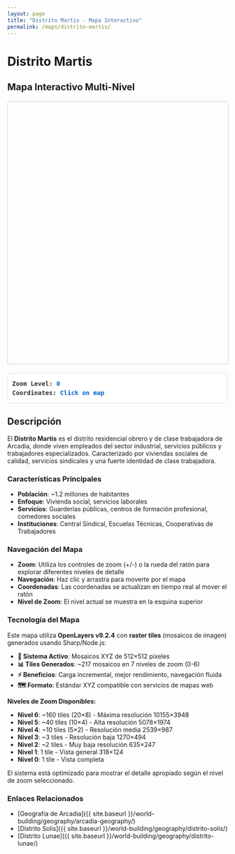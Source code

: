 ```yaml
---
layout: page
title: "Distrito Martis - Mapa Interactivo"
permalink: /maps/distrito-martis/
---
```


# Distrito Martis

## Mapa Interactivo Multi-Nivel

<link rel="stylesheet" href="https://cdn.jsdelivr.net/npm/ol@v9.2.4/ol.css" type="text/css">

<div id="map" class="map-container"></div>
<div id="map-info" class="map-info">
    <p><strong>Zoom Level:</strong> <span id="current-zoom">0</span></p>
    <p><strong>Coordinates:</strong> <span id="current-coords">Click on map</span></p>
</div>

<script type="module">
    import Map from 'https://cdn.skypack.dev/ol@v9.2.4/Map.js';
    import View from 'https://cdn.skypack.dev/ol@v9.2.4/View.js';
    import TileLayer from 'https://cdn.skypack.dev/ol@v9.2.4/layer/Tile.js';
    import XYZ from 'https://cdn.skypack.dev/ol@v9.2.4/source/XYZ.js';
    import TileGrid from 'https://cdn.skypack.dev/ol@v9.2.4/tilegrid/TileGrid.js';
    import Projection from 'https://cdn.skypack.dev/ol@v9.2.4/proj/Projection.js';
    import {getCenter} from 'https://cdn.skypack.dev/ol@v9.2.4/extent.js';
    import Overlay from 'https://cdn.skypack.dev/ol@v9.2.4/Overlay.js';
    
    // Raster tile configuration for Distrito Martis
    const mapConfig = {
        name: "Distrito Martis",
        originalDimensions: { width: 10155, height: 3948 },
        extent: [0, 0, 10155, 3948],
        tileSize: 512,
        minZoom: 0,
        maxZoom: 6
    };
    
    // Create custom projection for the map
    const mapProjection = new Projection({
        code: 'distrito-martis-projection',
        units: 'pixels',
        extent: mapConfig.extent,
    });
    
    console.log('Loading Distrito Martis raster tile map...');
    console.log('Map extent:', mapConfig.extent);
    console.log('Map dimensions:', mapConfig.originalDimensions);
    
    // Generate resolutions for each zoom level
    function generateResolutions() {
        const resolutions = [];
        for (let z = mapConfig.minZoom; z <= mapConfig.maxZoom; z++) {
            resolutions[z] = Math.pow(2, mapConfig.maxZoom - z);
        }
        return resolutions;
    }
    
    // Create tile layer with XYZ source
    function createTileLayer() {
        // For now, we'll use a fallback to the single image
        // When tiles are generated, replace this URL template
        const tileUrlTemplate = '{{ site.baseurl }}/assets/maps/martis/tiles/{z}/{x}/{y}.png';
        const fallbackImageUrl = '{{ site.baseurl }}/assets/maps/martis/Martis.png';
        
        // Check if we should use tiles or fallback to single image
        const useTiles = true; // Set to true when tiles are generated
        
        if (useTiles) {
            // XYZ Tile Layer (when tiles are available)
            const tileLayer = new TileLayer({
                source: new XYZ({
                    url: tileUrlTemplate,
                    projection: mapProjection,
                    tileGrid: new TileGrid({
                        extent: mapConfig.extent,
                        origin: [0, 0], // Bottom-left origin for XYZ tiles
                        resolutions: generateResolutions(),
                        tileSize: mapConfig.tileSize
                    }),
                    wrapX: false
                })
            });
            
            return [tileLayer];
        } else {
            // Fallback: Single image layer (current implementation)
            const ImageLayer = (await import('https://cdn.skypack.dev/ol@v9.2.4/layer/Image.js')).default;
            const Static = (await import('https://cdn.skypack.dev/ol@v9.2.4/source/ImageStatic.js')).default;
            
            const imageLayer = new ImageLayer({
                source: new Static({
                    url: fallbackImageUrl,
                    imageExtent: mapConfig.extent,
                    projection: mapProjection,
                })
            });
            
            // Add error handling
            imageLayer.getSource().on('imageloaderror', function(event) {
                console.error('Failed to load image:', fallbackImageUrl);
                document.getElementById('map').innerHTML = 
                    '<p style="text-align: center; padding: 50px; color: #d32f2f;">⚠️ Error loading map image. Please check the file path.</p>';
            });
            
            imageLayer.getSource().on('imageloadend', function(event) {
                console.log('✅ Image loaded successfully (fallback mode):', fallbackImageUrl);
            });
            
            return [imageLayer];
        }
    }
    
    async function initializeMap() {
        const layers = await createTileLayer();
        
        // Create the map
        const map = new Map({
            target: 'map',
            layers: layers,
            view: new View({
                projection: mapProjection,
                center: getCenter(mapConfig.extent),
                zoom: 3,
                minZoom: mapConfig.minZoom,
                maxZoom: mapConfig.maxZoom,
                // Constrain view to image bounds
                extent: mapConfig.extent
            })
        });
        
        // Fit the view to show the entire district
        map.getView().fit(mapConfig.extent, {
            padding: [20, 20, 20, 20],
            constrainResolution: false
        });
        
        return map;
    }
    
    function setupMapInteractions(map) {
        // Update zoom level display
        map.getView().on('change:resolution', function() {
            const zoom = map.getView().getZoom();
            document.getElementById('current-zoom').textContent = zoom ? zoom.toFixed(1) : '0';
        });
        
        // Add click interaction to show coordinates
        map.on('click', function(event) {
            const coordinate = event.coordinate;
            const x = Math.round(coordinate[0]);
            const y = Math.round(coordinate[1]);
            document.getElementById('current-coords').textContent = `(${x}, ${y})`;
            console.log('Clicked at:', coordinate);
        });
        
        // Update coordinates on mouse move
        map.on('pointermove', function(event) {
            const coordinate = event.coordinate;
            const x = Math.round(coordinate[0]);
            const y = Math.round(coordinate[1]);
            document.getElementById('current-coords').textContent = `(${x}, ${y})`;
        });
        
        // Resize map when window resizes
        window.addEventListener('resize', function() {
            map.updateSize();
        });
        
        // Initial zoom level display
        const initialZoom = map.getView().getZoom();
        document.getElementById('current-zoom').textContent = initialZoom ? initialZoom.toFixed(1) : '0';
    }
    
    // Initialize everything when page loads
    document.addEventListener('DOMContentLoaded', async function() {
        console.log('🗺️ Initializing Distrito Martis interactive map...');
        
        try {
            const map = await initializeMap();
            setupMapInteractions(map);
            console.log('✅ Map initialized successfully');
        } catch (error) {
            console.error('❌ Error initializing map:', error);
            document.getElementById('map').innerHTML = 
                '<p style="text-align: center; padding: 50px; color: #d32f2f;">⚠️ Error initializing map. Check console for details.</p>';
        }
    });
</script>

## Descripción

El **Distrito Martis** es el distrito residencial obrero y de clase trabajadora de Arcadia, donde viven empleados del sector industrial, servicios públicos y trabajadores especializados. Caracterizado por viviendas sociales de calidad, servicios sindicales y una fuerte identidad de clase trabajadora.

### Características Principales

- **Población**: ~1.2 millones de habitantes
- **Enfoque**: Vivienda social, servicios laborales
- **Servicios**: Guarderías públicas, centros de formación profesional, comedores sociales
- **Instituciones**: Central Sindical, Escuelas Técnicas, Cooperativas de Trabajadores

### Navegación del Mapa

- **Zoom**: Utiliza los controles de zoom (+/-) o la rueda del ratón para explorar diferentes niveles de detalle
- **Navegación**: Haz clic y arrastra para moverte por el mapa
- **Coordenadas**: Las coordenadas se actualizan en tiempo real al mover el ratón
- **Nivel de Zoom**: El nivel actual se muestra en la esquina superior

### Tecnología del Mapa

Este mapa utiliza **OpenLayers v9.2.4** con **raster tiles** (mosaicos de imagen) generados usando Sharp/Node.js:

- **🔧 Sistema Activo**: Mosaicos XYZ de 512×512 píxeles 
- **📊 Tiles Generados**: ~217 mosaicos en 7 niveles de zoom (0-6)
- **⚡ Beneficios**: Carga incremental, mejor rendimiento, navegación fluida
- **🗺️ Formato**: Estándar XYZ compatible con servicios de mapas web

**Niveles de Zoom Disponibles:**
- **Nivel 6**: ~160 tiles (20×8) - Máxima resolución 10155×3948
- **Nivel 5**: ~40 tiles (10×4) - Alta resolución 5078×1974
- **Nivel 4**: ~10 tiles (5×2) - Resolución media 2539×987
- **Nivel 3**: ~3 tiles - Resolución baja 1270×494
- **Nivel 2**: ~2 tiles - Muy baja resolución 635×247
- **Nivel 1**: 1 tile - Vista general 318×124
- **Nivel 0**: 1 tile - Vista completa

El sistema está optimizado para mostrar el detalle apropiado según el nivel de zoom seleccionado.

### Enlaces Relacionados

- [Geografía de Arcadia]({{ site.baseurl }}/world-building/geography/arcadia-geography/)
- [Distrito Solis]({{ site.baseurl }}/world-building/geography/distrito-solis/)
- [Distrito Lunae]({{ site.baseurl }}/world-building/geography/distrito-lunae/)

<style>
.map-container {
    height: 600px;
    width: 100%;
    margin: 20px 0;
    border: 1px solid #ccc;
    border-radius: 5px;
    position: relative;
}

.map-info {
    background-color: rgba(255, 255, 255, 0.9);
    padding: 10px;
    margin: 10px 0;
    border-radius: 4px;
    border: 1px solid #ddd;
    font-family: monospace;
    font-size: 14px;
}

.map-info p {
    margin: 5px 0;
}

.map-info strong {
    color: #333;
}

#current-zoom, #current-coords {
    color: #0066cc;
    font-weight: bold;
}

@media (max-width: 768px) {
    .map-container {
        height: 400px;
    }
    
    .map-info {
        font-size: 12px;
    }
}

/* Customize OpenLayers controls */
.ol-zoom {
    top: 0.5em;
    left: 0.5em;
}

.ol-zoom button {
    background-color: rgba(255, 255, 255, 0.8) !important;
    border: 1px solid #ccc !important;
    border-radius: 2px;
}

.ol-zoom button:hover {
    background-color: rgba(255, 255, 255, 0.9) !important;
}

/* Map attribution styling */
.ol-attribution {
    bottom: 0.5em;
    right: 0.5em;
    max-width: calc(100% - 1em);
}

.ol-attribution ul {
    color: #333;
    text-shadow: 1px 1px 2px rgba(255,255,255,0.8);
}
</style>